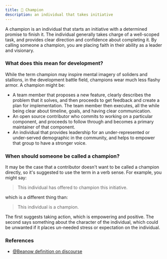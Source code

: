 ```yaml
---
title: 🏅 Champion
description: an individual that takes initiative
---
```


A champion is an individual that starts an initiative with a determined promise
to finish it. The individual generally takes charge of a well-scoped task, and
provides clear direction and confidence about completing it. By calling someone
a champion, you are placing faith in their ability as a leader and visionary.

### What does this mean for development?

While the term champion may inspire mental imagery of soliders and stallions,
in the development battle field, champions wear much less flashy armor. A champion
might be:

- A team member that proposes a new feature, clearly describes the problem that it solves, and then proceeds to get feedback and create a plan for implementation. The team member then executes, all the while being clear about timeline, goals, and having clear communication.
- An open source contributor who commits to working on a particular component, and proceeds to follow through and becomes a primary maintainer of that component.
- An individual that provides leadership for an under-represented or under-served demographic in the community, and helps to empower that group to have a stronger voice.

### When should someone be called a champion?

It may be the case that a contributor doesn't want to be called a champion directly,
so it's suggested to use the term in a verb sense. For example, you might say:

> This individual has offered to champion this initiative.

which is a different thing than:

> This individual is a champion.

The first suggests taking action, which is empowering and positive. The second says something about the character of the individual, which could be unwanted if it places un-needed
stress or expectation on the individual.

### References

- [@Beanow definition on discourse](https://discourse.sourcecred.io/t/about-champions-and-heroes/291)
